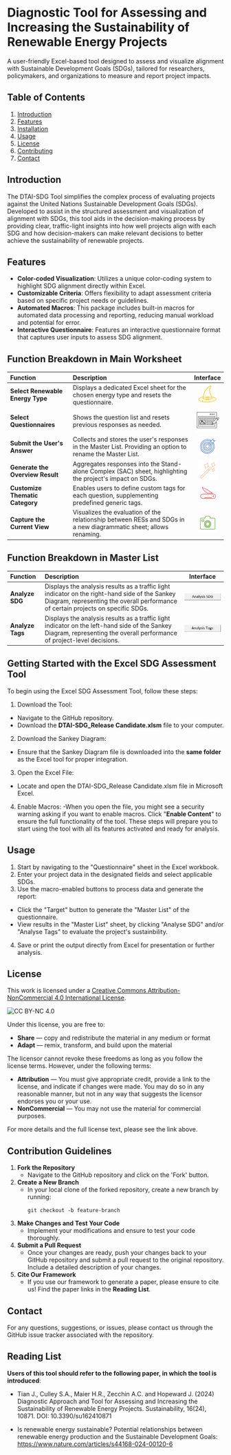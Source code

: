 # Diagnostic Tool for Assessing and Increasing the Sustainability of Renewable Energy Projects
A user-friendly Excel-based tool designed to assess and visualize alignment with Sustainable Development Goals (SDGs), tailored for researchers, policymakers, and organizations to measure and report project impacts.

## Table of Contents
1. [Introduction](#introduction)
2. [Features](#features)
3. [Installation](#installation)
4. [Usage](#usage)
5. [License](#license)
6. [Contributing](#contributing)
7. [Contact](#contact)

## Introduction
The DTAI-SDG Tool simplifies the complex process of evaluating projects against the United Nations Sustainable Development Goals (SDGs). Developed to assist in the structured assessment and visualization of alignment with SDGs, this tool aids in the decision-making process by providing clear, traffic-light insights into how well projects align with each SDG and how decision-makers can make relevant decisions to better achieve the sustainability of renewable projects.

## Features
- **Color-coded Visualization**: Utilizes a unique color-coding system to highlight SDG alignment directly within Excel.
- **Customizable Criteria**: Offers flexibility to adapt assessment criteria based on specific project needs or guidelines.
- **Automated Macros**: This package includes built-in macros for automated data processing and reporting, reducing manual workload and potential for error.
- **Interactive Questionnaire**: Features an interactive questionnaire format that captures user inputs to assess SDG alignment.

## Function Breakdown in Main Worksheet
| Function                              | Description                                                                                                          | Interface               |
|:---------------------------------------------|:---------------------------------------------------------------------------------------------------------------------|:-----------------------:|
| **Select Renewable Energy Type**      | Displays a dedicated Excel sheet for the chosen energy type and resets the questionnaire.                             | ![Logo](images/Logo_1.png)       |
| **Select Questionnaires**             | Shows the question list and resets previous responses as needed.                                                     | ![Logo](images/Logo_2.png)      |
| **Submit the User's Answer**          | Collects and stores the user's responses in the Master List. Providing an option to rename the Master List.           | ![Logo](images/Logo_3.png)      |
| **Generate the Overview Result**      | Aggregates responses into the Stand-alone Complex (SAC) sheet, highlighting the project's impact on SDGs.           | ![Logo](images/Logo_4.png)   |
| **Customize Thematic Category**       | Enables users to define custom tags for each question, supplementing predefined generic tags.                        | ![Logo](images/Logo_5.png)     |
| **Capture the Current View**          | Visualizes the evaluation of the relationship between RESs and SDGs in a new diagrammatic sheet; allows renaming.    | ![Logo](images/Logo_6.png)      |

## Function Breakdown in Master List
| Function           | Description                                                                                                                  | Interface             |
|:-------------------|:-----------------------------------------------------------------------------------------------------------------------------|:---------------------:|
| **Analyze SDG**    | Displays the analysis results as a traffic light indicator on the right-hand side of the Sankey Diagram, representing the overall performance of certain projects on specific SDGs. | ![Logo](images/Logo_7.png)   |
| **Analyze Tags**   | Displays the analysis results as a traffic light indicator on the left-hand side of the Sankey Diagram, representing the overall performance of project-level decisions. | ![Logo](images/Logo_8.png)

## Getting Started with the Excel SDG Assessment Tool
To begin using the Excel SDG Assessment Tool, follow these steps:
1. Download the Tool:
- Navigate to the GitHub repository.
- Download the **DTAI-SDG_Release Candidate.xlsm** file to your computer.
2. Download the Sankey Diagram:
- Ensure that the Sankey Diagram file is downloaded into the **same folder** as the Excel tool for proper integration.
3. Open the Excel File:
- Locate and open the DTAI-SDG_Release Candidate.xlsm file in Microsoft Excel.
4. Enable Macros:
-When you open the file, you might see a security warning asking if you want to enable macros. Click "**Enable Content**" to ensure the full functionality of the tool.
These steps will prepare you to start using the tool with all its features activated and ready for analysis.

## Usage 
1. Start by navigating to the "Questionnaire" sheet in the Excel workbook.
2. Enter your project data in the designated fields and select applicable SDGs.
3. Use the macro-enabled buttons to process data and generate the report:
 - Click the "Target" button to generate the "Master List" of the questionnaire.
 - View results in the "Master List" sheet, by clicking "Analyse SDG" and/or "Analyse Tags" to evaluate the project's sustainbility.
4. Save or print the output directly from Excel for presentation or further analysis.

## License
This work is licensed under a [Creative Commons Attribution-NonCommercial 4.0 International License](http://creativecommons.org/licenses/by-nc/4.0/).

![CC BY-NC 4.0](https://i.creativecommons.org/l/by-nc/4.0/88x31.png)

Under this license, you are free to:
- **Share** — copy and redistribute the material in any medium or format
- **Adapt** — remix, transform, and build upon the material

The licensor cannot revoke these freedoms as long as you follow the license terms. However, under the following terms:
- **Attribution** — You must give appropriate credit, provide a link to the license, and indicate if changes were made. You may do so in any reasonable manner, but not in any way that suggests the licensor endorses you or your use.
- **NonCommercial** — You may not use the material for commercial purposes.

For more details and the full license text, please see the link above.

## Contribution Guidelines

1. **Fork the Repository**
   - Navigate to the GitHub repository and click on the 'Fork' button.
2. **Create a New Branch**
   - In your local clone of the forked repository, create a new branch by running:
     ```
     git checkout -b feature-branch
     ```
3. **Make Changes and Test Your Code**
   - Implement your modifications and ensure to test your code thoroughly.
4. **Submit a Pull Request**
   - Once your changes are ready, push your changes back to your GitHub repository and submit a pull request to the original repository. Include a detailed description of your changes.
5. **Cite Our Framework**
   - If you use our framework to generate a paper, please ensure to cite us! Find the paper links in the **Reading List**.

## Contact
For any questions, suggestions, or issues, please contact us through the GitHub issue tracker associated with the repository.

## Reading List
**Users of this tool should refer to the following paper, in which the tool is introduced**:

- Tian J., Culley S.A., Maier H.R., Zecchin A.C. and Hopeward J. (2024) Diagnostic Approach and Tool for Assessing and Increasing the Sustainability of Renewable Energy Projects. Sustainability, 16(24), 10871. DOI: 10.3390/su162410871

- Is renewable energy sustainable? Potential relationships between renewable energy production and the Sustainable Development Goals: https://www.nature.com/articles/s44168-024-00120-6

